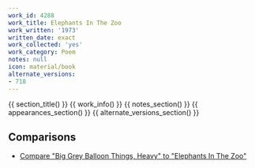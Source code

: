 ```yaml
---
work_id: 4288
work_title: Elephants In The Zoo
work_written: '1973'
written_date: exact
work_collected: 'yes'
work_category: Poem
notes: null
icon: material/book
alternate_versions:
- 718
---
```


{{ section_title() }}
{{ work_info() }}
{{ notes_section() }}
{{ appearances_section() }}
{{ alternate_versions_section() }}
## Comparisons
- [Compare "Big Grey Balloon Things, Heavy" to "Elephants In The Zoo"](https://bukowski.net/comparisons/elephants_in_the_zoo.php)
